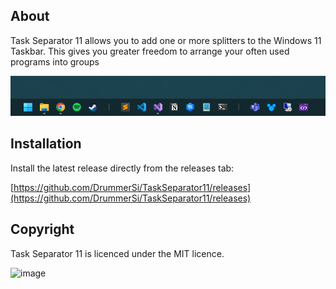 

## About

Task Separator 11 allows you to add one or more splitters to the Windows 11 Taskbar. This gives you greater freedom to arrange your often used programs into groups

![image](taskbar-split.png)


## Installation
Install the latest release directly from the releases tab:

[https://github.com/DrummerSi/TaskSeparator11/releases](https://github.com/DrummerSi/TaskSeparator11/releases)


## Copyright

Task Separator 11 is licenced under the MIT licence.


![image](https://github.com/DrummerSi/TaskSeparator11/assets/1278476/8c6cb8cb-3f2f-46a3-827f-89f81631a36e)


